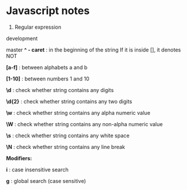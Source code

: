 # Javascript notes

1. Regular expression

 development

 master
**^ - caret** : in the beginning of the string
                If it is inside [], it denotes NOT

**[a-f]** : between alphabets a and b

**[1-10]** : between numbers 1 and 10

**\d** : check whether string contains any digits

**\d{2}** : check whether string contains any two digits

**\w** : check whether string contains any alpha numeric value

**\W** : check whether string contains any non-alpha numeric value

**\s** : check whether string contains any white space

**\N** : check whether string contains any line break

**Modifiers:**

**i** : case insensitive search

**g** : global search (case sensitive)
